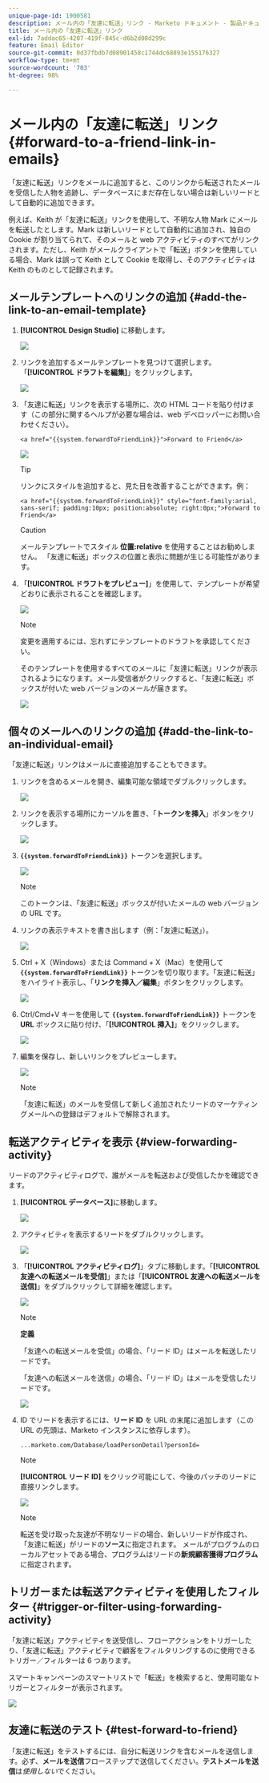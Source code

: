 ```yaml
---
unique-page-id: 1900581
description: メール内の「友達に転送」リンク - Marketo ドキュメント - 製品ドキュメント
title: メール内の「友達に転送」リンク
exl-id: 7addac65-4207-419f-845c-d6b2d08d299c
feature: Email Editor
source-git-commit: 0d37fbdb7d08901458c1744dc68893e155176327
workflow-type: tm+mt
source-wordcount: '703'
ht-degree: 98%

---
```


# メール内の「友達に転送」リンク {#forward-to-a-friend-link-in-emails}

「友達に転送」リンクをメールに追加すると、このリンクから転送されたメールを受信した人物を追跡し、データベースにまだ存在しない場合は新しいリードとして自動的に追加できます。

例えば、Keith が「友達に転送」リンクを使用して、不明な人物 Mark にメールを転送したとします。Mark は新しいリードとして自動的に追加され、独自の Cookie が割り当てられて、そのメールと web アクティビティのすべてがリンクされます。ただし、Keith がメールクライアントで「転送」ボタンを使用している場合、Mark は誤って Keith として Cookie を取得し、そのアクティビティは Keith のものとして記録されます。

## メールテンプレートへのリンクの追加 {#add-the-link-to-an-email-template}

1. **[!UICONTROL Design Studio]** に移動します。

   ![](assets/one-8.png)

1. リンクを追加するメールテンプレートを見つけて選択します。「**[!UICONTROL ドラフトを編集]**」をクリックします。

   ![](assets/two-7.png)

1. 「友達に転送」リンクを表示する場所に、次の HTML コードを貼り付けます（この部分に関するヘルプが必要な場合は、web デベロッパーにお問い合わせください）。

   `<a href="{{system.forwardToFriendLink}}">Forward to Friend</a>`

   ![](assets/three-7.png)

   >[!TIP]
   >
   >
   >リンクにスタイルを追加すると、見た目を改善することができます。例：
   >
   >`<a href="{{system.forwardToFriendLink}}" style="font-family:arial, sans-serif; padding:10px; position:absolute; right:0px;">Forward to Friend</a>`

   >[!CAUTION]
   >
   >メールテンプレートでスタイル **位置:relative** を使用することはお勧めしません。 「友達に転送」ボックスの位置と表示に問題が生じる可能性があります。

1. 「**[!UICONTROL ドラフトをプレビュー]**」を使用して、テンプレートが希望どおりに表示されることを確認します。

   ![](assets/four-5.png)

   >[!NOTE]
   >
   >変更を適用するには、忘れずにテンプレートのドラフトを承認してください。

   そのテンプレートを使用するすべてのメールに「友達に転送」リンクが表示されるようになります。メール受信者がクリックすると、「友達に転送」ボックスが付いた web バージョンのメールが届きます。

   ![](assets/f2afbox.png)

## 個々のメールへのリンクの追加 {#add-the-link-to-an-individual-email}

「友達に転送」リンクはメールに直接追加することもできます。

1. リンクを含めるメールを開き、編集可能な領域でダブルクリックします。

   ![](assets/five-4.png)

1. リンクを表示する場所にカーソルを置き、「**トークンを挿入**」ボタンをクリックします。

   ![](assets/six-2.png)

1. **`{{system.forwardToFriendLink}}`** トークンを選択します。

   ![](assets/seven-1.png)

   >[!NOTE]
   >
   >このトークンは、「友達に転送」ボックスが付いたメールの web バージョンの URL です。

1. リンクの表示テキストを書き出します（例：「友達に転送」）。

   ![](assets/seven-1.png)

1. Ctrl + X（Windows）または Command + X（Mac）を使用して **`{{system.forwardToFriendLink}}`** トークンを切り取ります。「友達に転送」をハイライト表示し、「**リンクを挿入／編集**」ボタンをクリックします。

   ![](assets/eight-1.png)

1. Ctrl/Cmd+V キーを使用して **`{{system.forwardToFriendLink}}`** トークンを **URL** ボックスに貼り付け、「**[!UICONTROL 挿入]**」をクリックします。

   ![](assets/nine.png)

1. 編集を保存し、新しいリンクをプレビューします。

   ![](assets/ten-1.png)

   >[!NOTE]
   >
   >「友達に転送」のメールを受信して新しく追加されたリードのマーケティングメールへの登録はデフォルトで解除されます。

## 転送アクティビティを表示 {#view-forwarding-activity}

リードのアクティビティログで、誰がメールを転送および受信したかを確認できます。

1. **[!UICONTROL データベース]**&#x200B;に移動します。

   ![](assets/db.png)

1. アクティビティを表示するリードをダブルクリックします。

   ![](assets/fourteen.png)

1. 「**[!UICONTROL アクティビティログ]**」タブに移動します。「**[!UICONTROL 友達への転送メールを受信]**」または「**[!UICONTROL 友達への転送メールを送信]**」をダブルクリックして詳細を確認します。

   ![](assets/fifteen.png)

   >[!NOTE]
   >
   >**定義**
   >
   >「友達への転送メールを受信」の場合、「リード ID」はメールを転送したリードです。
   >
   >「友達への転送メールを送信」の場合、「リード ID」はメールを受信したリードです。

   ![](assets/sixteen.png)

1. ID でリードを表示するには、**リード ID** を URL の末尾に追加します（この URL の先頭は、Marketo インスタンスに依存します）。

   `...marketo.com/Database/loadPersonDetail?personId=`

   >[!NOTE]
   >
   >**[!UICONTROL リード ID]** をクリック可能にして、今後のパッチのリードに直接リンクします。

   ![](assets/seventeen.png)

   >[!NOTE]
   >
   >転送を受け取った友達が不明なリードの場合、新しいリードが作成され、「友達に転送」がリードの&#x200B;**ソース**に指定されます。
   >メールがプログラムのローカルアセットである場合、プログラムはリードの&#x200B;**新規顧客獲得プログラム**&#x200B;に指定されます。

## トリガーまたは転送アクティビティを使用したフィルター {#trigger-or-filter-using-forwarding-activity}

「友達に転送」アクティビティを送受信し、フローアクションをトリガーしたり、「友達に転送」アクティビティで顧客をフィルタリングするのに使用できるトリガー／フィルターは 6 つあります。

スマートキャンペーンのスマートリストで「転送」を検索すると、使用可能なトリガーとフィルターが表示されます。

![](assets/nineteen.png)

## 友達に転送のテスト {#test-forward-to-friend}

「友達に転送」をテストするには、自分に転送リンクを含むメールを送信します。必ず、**メールを送信**&#x200B;フローステップで送信してください。**テストメールを送信**&#x200B;は&#x200B;*使用しない*&#x200B;でください。
